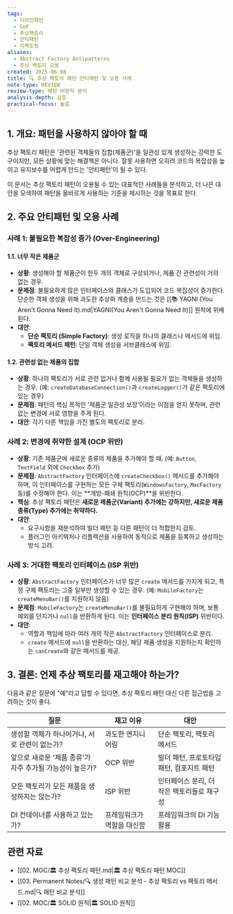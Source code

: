 ```yaml
---
tags:
  - 디자인패턴
  - GoF
  - 추상팩토리
  - 안티패턴
  - 리팩토링
aliases:
  - Abstract Factory Antipatterns
  - 추상 팩토리 오용
created: 2025-06-08
title: 🔍 추상 팩토리 패턴 안티패턴 및 오용 사례
note-type: REVIEW
review-type: 패턴 비판적 분석
analysis-depth: 심층
practical-focus: 높음
---
```


## 1. 개요: 패턴을 사용하지 않아야 할 때

추상 팩토리 패턴은 '관련된 객체들의 집합(제품군)'을 일관성 있게 생성하는 강력한 도구이지만, 모든 상황에 맞는 해결책은 아니다. 잘못 사용하면 오히려 코드의 복잡성을 높이고 유지보수를 어렵게 만드는 '안티패턴'이 될 수 있다.

이 문서는 추상 팩토리 패턴이 오용될 수 있는 대표적인 사례들을 분석하고, 더 나은 대안을 모색하여 패턴을 올바르게 사용하는 기준을 제시하는 것을 목표로 한다.

## 2. 주요 안티패턴 및 오용 사례

### 사례 1: 불필요한 복잡성 증가 (Over-Engineering)

#### 1.1. 너무 작은 제품군
- **상황**: 생성해야 할 제품군이 한두 개의 객체로 구성되거나, 제품 간 관련성이 거의 없는 경우.
- **문제점**: 불필요하게 많은 인터페이스와 클래스가 도입되어 코드 복잡성이 증가한다. 단순한 객체 생성을 위해 과도한 추상화 계층을 만드는 것은 [[📚 YAGNI (You Aren't Gonna Need It).md|YAGNI(You Aren't Gonna Need It)]] 원칙에 위배된다.
- **대안**:
    - **단순 팩토리 (Simple Factory)**: 생성 로직을 하나의 클래스나 메서드에 위임.
    - **팩토리 메서드 패턴**: 단일 객체 생성을 서브클래스에 위임.

#### 1.2. 관련성 없는 제품의 집합
- **상황**: 하나의 팩토리가 서로 관련 없거나 함께 사용될 필요가 없는 객체들을 생성하는 경우. (예: `createDatabaseConnection()`과 `createLogger()`가 같은 팩토리에 있는 경우)
- **문제점**: 패턴의 핵심 목적인 '제품군 일관성 보장'이라는 이점을 얻지 못하며, 관련 없는 변경에 서로 영향을 주게 된다.
- **대안**: 각기 다른 책임을 가진 별도의 팩토리로 분리.

### 사례 2: 변경에 취약한 설계 (OCP 위반)

- **상황**: 기존 제품군에 새로운 종류의 제품을 추가해야 할 때. (예: `Button`, `TextField` 외에 `Checkbox` 추가)
- **문제점**: `AbstractFactory` 인터페이스에 `createCheckbox()` 메서드를 추가해야 하며, 이 인터페이스를 구현하는 모든 구체 팩토리(`WindowsFactory`, `MacFactory` 등)를 수정해야 한다. 이는 **개방-폐쇄 원칙(OCP)**을 위반한다.
- **핵심**: 추상 팩토리 패턴은 **새로운 제품군(Variant) 추가에는 강하지만, 새로운 제품 종류(Type) 추가에는 취약하다.**
- **대안**:
    -   요구사항을 재분석하여 빌더 패턴 등 다른 패턴이 더 적합한지 검토.
    -   플러그인 아키텍처나 리플렉션을 사용하여 동적으로 제품을 등록하고 생성하는 방식 고려.

### 사례 3: 거대한 팩토리 인터페이스 (ISP 위반)

- **상황**: `AbstractFactory` 인터페이스가 너무 많은 `create` 메서드를 가지게 되고, 특정 구체 팩토리는 그중 일부만 생성할 수 있는 경우. (예: `MobileFactory`는 `createMenuBar()`를 지원하지 않음)
- **문제점**: `MobileFactory`는 `createMenuBar()`를 불필요하게 구현해야 하며, 보통 예외를 던지거나 `null`을 반환하게 된다. 이는 **인터페이스 분리 원칙(ISP)** 위반이다.
- **대안**:
    -   역할과 책임에 따라 여러 개의 작은 `AbstractFactory` 인터페이스로 분리.
    -   `create` 메서드에 `null`을 반환하는 대신, 해당 제품 생성을 지원하는지 확인하는 `canCreate`와 같은 메서드를 제공.

## 3. 결론: 언제 추상 팩토리를 재고해야 하는가?

다음과 같은 질문에 "예"라고 답할 수 있다면, 추상 팩토리 패턴 대신 다른 접근법을 고려하는 것이 좋다.

| 질문                                                     | 재고 이유                    | 대안                                            |
| -------------------------------------------------------- | ---------------------------- | ----------------------------------------------- |
| 생성할 객체가 하나이거나, 서로 관련이 없는가?            | 과도한 엔지니어링            | 단순 팩토리, 팩토리 메서드                      |
| 앞으로 새로운 '제품 종류'가 자주 추가될 가능성이 높은가? | OCP 위반                     | 빌더 패턴, 프로토타입 패턴, 컴포지트 패턴       |
| 모든 팩토리가 모든 제품을 생성하지는 않는가?             | ISP 위반                     | 인터페이스 분리, 더 작은 팩토리들로 재구성      |
| DI 컨테이너를 사용하고 있는가?                           | 프레임워크가 역할을 대신함   | 프레임워크의 DI 기능 활용                       |

## 관련 자료

- [[02. MOC/🏛️ 추상 팩토리 패턴.md|🏛️ 추상 팩토리 패턴 MOC]]
- [[03. Permanent Notes/🔍 생성 패턴 비교 분석 - 추상 팩토리 vs 팩토리 메서드.md|🔍 패턴 비교 분석]]
- [[02. MOC/🏛️ SOLID 원칙|🏛️ SOLID 원칙]] 